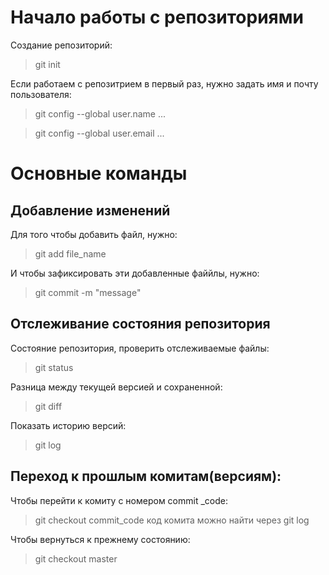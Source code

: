 # Начало работы с репозиториями

Создание репозиторий:

>git init

Если работаем с репозитрием в первый раз, нужно задать имя и почту пользователя:

> git config --global user.name ...

> git config --global user.email ...

# Основные команды

## Добавление изменений

Для того чтобы добавить файл, нужно:

> git add file_name

И чтобы зафиксировать эти добавленные файйлы, нужно:

> git commit -m "message"

## Отслеживание состояния репозитория

Состояние репозитория, проверить отслеживаемые файлы:

> git status

Разница между текущей версией и сохраненной:

> git diff

Показать историю версий:

> git log

## Переход к прошлым комитам(версиям):

Чтобы перейти к комиту с номером commit _code:

> git checkout commit_code
код комита можно найти через git log

Чтобы вернуться к прежнему состоянию:

> git checkout master
